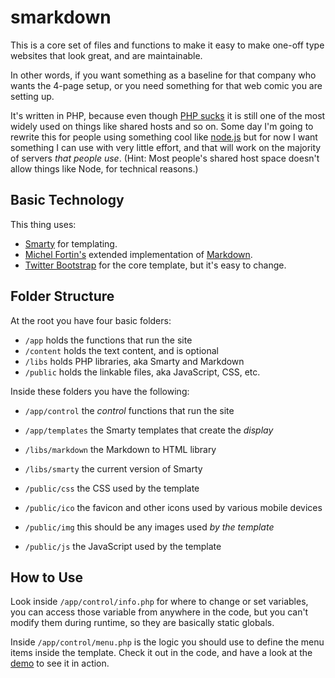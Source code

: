 smarkdown
=========

This is a core set of files and functions to make it easy to make
one-off type websites that look great, and are maintainable.

In other words, if you want something as a baseline for that
company who wants the 4-page setup, or you need something for
that web comic you are setting up.

It's written in PHP, because even though [PHP sucks](phpsucks)
it is still one of the most widely used on things like shared
hosts and so on. Some day I'm going to rewrite this for people
using something cool like [node.js](nodejs) but for
now I want something I can use with very little effort, and
that will work on the majority of servers *that people use*.
(Hint: Most people's shared host space doesn't allow things
like Node, for technical reasons.)

Basic Technology
----------------

This thing uses:

* [Smarty](smarty) for templating.
* [Michel Fortin's](fortin) extended implementation of [Markdown](markdown).
* [Twitter Bootstrap](bootstrap) for the core template, but it's easy to change.

Folder Structure
----------------

At the root you have four basic folders:

* `/app` holds the functions that run the site
* `/content` holds the text content, and is optional
* `/libs` holds PHP libraries, aka Smarty and Markdown
* `/public` holds the linkable files, aka JavaScript, CSS, etc.

Inside these folders you have the following:

* `/app/control` the *control* functions that run the site
* `/app/templates` the Smarty templates that create the *display*

* `/libs/markdown` the Markdown to HTML library
* `/libs/smarty` the current version of Smarty

* `/public/css` the CSS used by the template
* `/public/ico` the favicon and other icons used by various mobile devices
* `/public/img` this should be any images used *by the template*
* `/public/js` the JavaScript used by the template

How to Use
----------

Look inside `/app/control/info.php` for where to change or set variables, you
can access those variable from anywhere in the code, but you can't modify them
during runtime, so they are basically static globals.

Inside `/app/control/menu.php` is the logic you should use to define the menu
items inside the template. Check it out in the code, and have a look at
the [demo](demo) to see it in action.




[phpsucks]: http://webonastick.com/php.html "PHP Sucks"
[nodejs]: http://nodejs.org/ "Node.js home"
[smarty]: http://www.smarty.net/ "Smarty templating engine"
[fortin]: http://michelf.ca/projects/php-markdown/ "Michel Fortin's PHP implementation of Markdown"
[markdown]: http://daringfireball.net/projects/markdown/ "Markdown home"
[bootstrap]: http://twitter.github.com/bootstrap/ "Twitter Bootstrap"
[demo]: http://smarkdown.tobiaslabs.com "Demo of this site in use"
